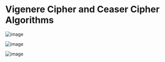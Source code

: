 # Vigenere Cipher and Ceaser Cipher Algorithms

![image](https://user-images.githubusercontent.com/57836014/176557668-73f1c916-155d-4a26-86f3-9dc7303e9ee2.png)

![image](https://user-images.githubusercontent.com/57836014/176557579-38abb235-426a-47fa-9621-6b88fba2b578.png)

![image](https://user-images.githubusercontent.com/57836014/176557609-9303d0ac-5d9f-4baf-aba2-45bdff298acc.png)
